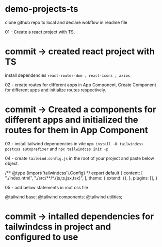 # demo-projects-ts

clone github repo to local and declare wokflow in readme file

01 - Create a react project with TS.

# commit -> created react project with TS

install dependencies `react-router-dom , react-icons , axios`

02 - create routes for different apps in App Component,
Create Component for different apps and initialize routes respectively.

# commit -> Created a components for different apps and initialized the routes for them in App Component

03 - install tailwind dependencies in vite `npm install -D tailwindcss postcss autoprefixer` and `npx tailwindcss init -p`

04 - create `tailwind.config.js` in the root of your project and paste below object.

/** @type {import('tailwindcss').Config} \*/
export default {
content: [
"./index.html",
"./src/**/\*.{js,ts,jsx,tsx}",
],
theme: {
extend: {},
},
plugins: [],
}

05 - add below statements in root css file

@tailwind base;
@tailwind components;
@tailwind utilities;

# commit -> intalled dependencies for tailwindcss in project and configured to use
